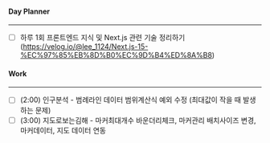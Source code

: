 
#### Day Planner
---
- [ ] 하루 1회 프론트엔드 지식 및 Next.js 관련 기술 정리하기 (https://velog.io/@lee_1124/Next.js-15-%EC%97%85%EB%8D%B0%EC%9D%B4%ED%8A%B8)


#### Work
---
- [ ] (2:00) 인구분석 - 범례라인 데이터 범위계산식 예외 수정 (최대값이 작을 때 발생하는 문제)
- [ ] (3:00) 지도로보는김해 - 마커최대개수 바운더리체크, 마커관리 배치사이즈 변경, 마커데이터, 지도 데이터 연동
